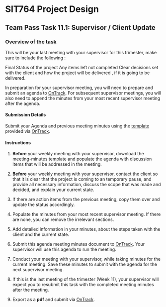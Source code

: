 <div id="banner"></div>

# SIT764 Project Design
## Team Pass Task 11.1: Supervisor / Client Update

### Overview of the task
This will be your last meeting with your supervisor for this trimester, make sure to include the following :

Final Status of the project 
Any items left not completed
Clear decisions set with the client and how the project will be delivered , if it is going to be delivered.

In preparation for your supervisor meeting, you will need to prepare and submit an agenda to [OnTrack](https://ontrack.deakin.edu.au). For subsequent supervisor meetings, you will also need to append the minutes from your most recent supervisor meeting after the agenda.

#### Submission Details
Submit your Agenda and previous meeting minutes using the [template](https://deakin365.sharepoint.com/:f:/s/SIT782-Project-Delivery/Er_q6e6Iw0pIokUor-k26lQBcAkdM-BWb6PdWwlOxWLxbQ?e=NmuOYy) provided via [OnTrack](https://ontrack.deakin.edu.au).

#### Instructions

1. **Before** your weekly meeting with your supervisor, download the meeting-minutes template and populate the agenda with discussion items that will be addressed in the meeting.

2. **Before** your weekly meeting with your supervisor, contact the client so that it is clear that the project is coming to an temporary pause, and provide all necessary information, discuss the scope that was made and decided, and explain your current state.

3. If there are action items from the previous meeting, copy them over and update the status accordingly.

4. Populate the minutes from your most recent supervisor meeting. If there are none, you can remove the irrelevant sections.

5. Add detailed information in your minutes, about the steps taken with the client and the current state.

6. Submit this agenda meeting minutes document to [OnTrack](https://ontrack.deakin.edu.au). Your supervisor will use this agenda to run the meeting.

7. Conduct your meeting with your supervisor, while taking minutes for the current meeting. Save these minutes to submit with the agenda for the next supervisor meeting. 

8. If this is the last meeting of the trimester (Week 11), your supervisor will expect you to resubmit this task with the completed meeting minutes after the meeting.

9. Export as a **pdf** and submit via [OnTrack](https://ontrack.deakin.edu.au).

<div style="page-break-after:always;"></div>
